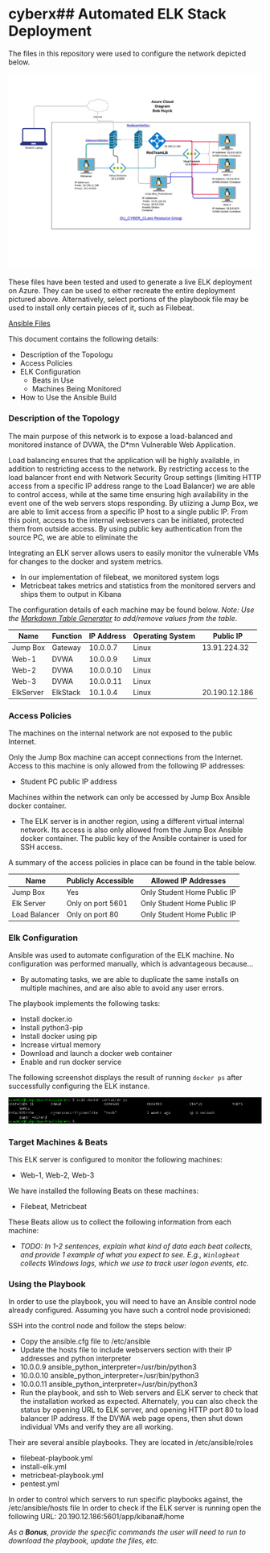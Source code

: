 # cyberx## Automated ELK Stack Deployment

The files in this repository were used to configure the network depicted below.

![Azure Cloud Diagram](Diagrams/Bob_Huyck_Cloud_Network.jpeg)

These files have been tested and used to generate a live ELK deployment on Azure. They can be used to either recreate the entire deployment pictured above. Alternatively, select portions of the playbook file may be used to install only certain pieces of it, such as Filebeat.

  [Ansible Files](Ansible/)

This document contains the following details:
- Description of the Topologu
- Access Policies
- ELK Configuration
  - Beats in Use
  - Machines Being Monitored
- How to Use the Ansible Build


### Description of the Topology

The main purpose of this network is to expose a load-balanced and monitored instance of DVWA, the D*mn Vulnerable Web Application.

Load balancing ensures that the application will be highly available, in addition to restricting access to the network.
By restricting access to the load balancer front end with Network Security Group settings (limiting HTTP access from a specific IP address range to the Load Balancer) we are able to control access, while at the same time ensuring high availability in the event one of the web servers stops responding.
By utiizing a Jump Box, we are able to limit access from a specific IP host to a single public IP. From this point, access to the internal webservers can be initiated, protected them from outside access. By using public key authentication from the source PC, we are able to eliminate the 

Integrating an ELK server allows users to easily monitor the vulnerable VMs for changes to the docker and system metrics.
- In our implementation of filebeat, we monitored system logs
- Metricbeat takes metrics and statistics from the monitored servers and ships them to output in Kibana

The configuration details of each machine may be found below.
_Note: Use the [Markdown Table Generator](http://www.tablesgenerator.com/markdown_tables) to add/remove values from the table_.

| Name     | Function | IP Address | Operating System | Public IP    |
|----------|----------|------------|------------------|--------------|
| Jump Box | Gateway  | 10.0.0.7   | Linux            | 13.91.224.32 |
| Web-1    | DVWA     | 10.0.0.9   | Linux            |
| Web-2    | DVWA     | 10.0.0.10  | Linux            |  
| Web-3    | DVWA     | 10.0.0.11  | Linux            |    
| ElkServer| ElkStack | 10.1.0.4   | Linux            |20.190.12.186 |
### Access Policies

The machines on the internal network are not exposed to the public Internet. 

Only the Jump Box machine can accept connections from the Internet. Access to this machine is only allowed from the following IP addresses:
- Student PC public IP address

Machines within the network can only be accessed by Jump Box Ansible docker container.
- The ELK server is in another region, using a different virtual internal network. Its access is also only allowed from the Jump Box Ansible docker container. The public key of the Ansible container is used for SSH access.

A summary of the access policies in place can be found in the table below.

| Name          | Publicly Accessible   | Allowed IP Addresses        |
|-----------    |-----------------------|-----------------------------|
| Jump Box      | Yes                   | Only Student Home Public IP |
| Elk Server    | Only on port 5601     | Only Student Home Public IP |
| Load Balancer | Only on port 80       | Only Student Home Public IP |

### Elk Configuration

Ansible was used to automate configuration of the ELK machine. No configuration was performed manually, which is advantageous because...
- By automating tasks, we are able to duplicate the same installs on multiple machines, and are also able to avoid any user errors.

The playbook implements the following tasks:
- Install docker.io
- Install python3-pip
- Install docker using pip
- Increase virtual memory
- Download and launch a docker web container
- Enable and run docker service


The following screenshot displays the result of running `docker ps` after successfully configuring the ELK instance.

![docker ps](Diagrams/docker-ps.png)

### Target Machines & Beats
This ELK server is configured to monitor the following machines:
- Web-1, Web-2, Web-3

We have installed the following Beats on these machines:
- Filebeat, Metricbeat

These Beats allow us to collect the following information from each machine:
- _TODO: In 1-2 sentences, explain what kind of data each beat collects, and provide 1 example of what you expect to see. E.g., `Winlogbeat` collects Windows logs, which we use to track user logon events, etc._

### Using the Playbook
In order to use the playbook, you will need to have an Ansible control node already configured. Assuming you have such a control node provisioned: 

SSH into the control node and follow the steps below:
- Copy the ansible.cfg file to /etc/ansible
- Update the hosts file to include  webservers section with their IP addresses and python interpreter
- 10.0.0.9 ansible_python_interpreter=/usr/bin/python3
- 10.0.0.10 ansible_python_interpreter=/usr/bin/python3
- 10.0.0.11 ansible_python_interpreter=/usr/bin/python3
- Run the playbook, and ssh to Web servers and ELK server to check that the installation worked as expected. Alternately, you can also check the status by opening URL to ELK server, and opening HTTP port 80 to load balancer IP address. If the DVWA web page opens, then shut down individual VMs and verify they are all working.

Their are several ansible playbooks. They are located in /etc/ansible/roles
- filebeat-playbook.yml  
- install-elk.yml  
- metricbeat-playbook.yml  
- pentest.yml

In order to control which servers to run specific playbooks against, the /etc/ansible/hosts file 
In order to check if the ELK server is running open the following URL: 20.190.12.186:5601/app/kibana#/home

_As a **Bonus**, provide the specific commands the user will need to run to download the playbook, update the files, etc._
